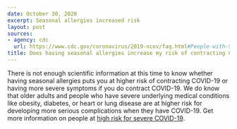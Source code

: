 ```yaml
---
date: October 30, 2020
excerpt: Seasonal allergies increased risk
layout: post
sources:
- agency: cdc
  url: https://www.cdc.gov/coronavirus/2019-ncov/faq.html#People-with-Seasonal-Allergies
title: Does having seasonal allergies increase my risk of contracting COVID-19 or having more severe symptoms if I do contract COVID-19?
---
```


There is not enough scientific information at this time to know whether having seasonal allergies puts you at higher risk of contracting COVID-19 or having more severe symptoms if you do contract COVID-19. We do know that older adults and people who have severe underlying medical conditions like obesity, diabetes, or heart or lung disease are at higher risk for developing more serious complications when they have COVID-19. Get more information on people at [high risk for severe COVID-19](https://www.cdc.gov/coronavirus/2019-ncov/need-extra-precautions/index.html).